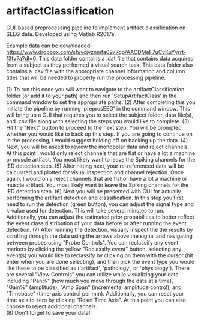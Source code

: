 # artifactClassification
GUI-based preprocessing pipeline to implement artifact classification on SEEG data. Developed using Matlab R2017a.

Example data can be downloaded: https://www.dropbox.com/sh/vcjyznmfa0977qp/AACDMeF7uCvKuYyrrt-f3fv7a?dl=0. This data folder contains a .dat file that contains data acquired from a subject as they performed a visual search task. This data folder also contains a .csv file with the appropriate channel information and column titles that will be needed to properly run the processing pipeline. 

(1) To run this code you will want to navigate to the artifactClassification folder (or add it to your path) and then run 'SetupArtifactClass' in the command window to set the appropriate paths. 
(2) After completing this you initiate the pipeline by running 'preprosEEG' in the command window. This will bring up a GUI that requires you to select the subject folder, data file(s), and .csv file along with selecting the steps you would like to complete. 
(3) Hit the "Next" button to proceed to the next step. You will be prompted whether you would like to back up this step. If you are going to continue on in the processing, I would suggest holding off on backing up the data. 
(4) Next, you will be asked to review the monopolar data and reject channels. At this point I would only reject channels that are flat or have a lot a machine or muscle artifact. You most likely want to leave the Spiking channels for the IED detection step. 
(5) After hitting next, your re-referenced data will be calculated and plotted for visual inspection and channel rejection. Once again, I would only reject channels that are flat or have a lot a machine or muscle artifact. You most likely want to leave the Spiking channels for the IED detection step.
(6) Next you will be presented with GUI for actually performing the artifact detection and classification. In this step you first need to run the detection (green button), you can adjust the signal type and k-value used for detection. This will take several minutes to run. Additionally, you can adjust the estimated prior probabilities to better reflect the event class distribution of your data before or after running the event detection.
(7) After running the detection, visually inspect the the results by scrolling through the data using the arrows above the signal and navigating between probes using "Probe Controls". You can reclassify any event markers by clicking the yellow "Reclassify event" button, selecting any event(s) you would like to reclassify by clicking on them with the cursor (hit enter when you are done selecting), and then pick the event type you would like these to be classified as ('artifact', 'pathology', or 'physiology'). There are several "View Controls" you can utilize while visualizing your data including "Pan%" (how much you move through the data at a time), "Gain%" (amplitude), "Amp Span" (incremental amplitude control), and "Timebase" (time-axis control per mm). Additionally, you can reset your time axis to zero by clicking "Reset Time Axis". At this point you can also choose to reject additional channels.  
(8) Don't forget to save your data!
